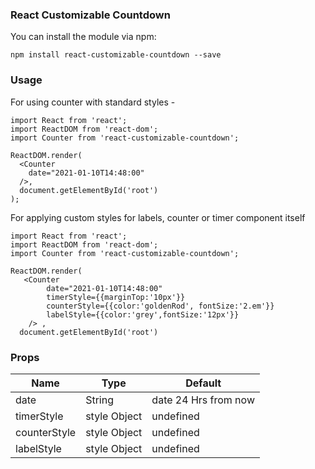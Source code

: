 ### React Customizable Countdown


You can install the module via npm:

 `npm install react-customizable-countdown --save`


### Usage
For using counter with standard styles - 

```
import React from 'react';
import ReactDOM from 'react-dom';
import Counter from 'react-customizable-countdown';
 
ReactDOM.render(
  <Counter 
    date="2021-01-10T14:48:00" 
  />,
  document.getElementById('root')
);
```

For applying custom styles for labels, counter or timer component itself 

```
import React from 'react';
import ReactDOM from 'react-dom';
import Counter from 'react-customizable-countdown';
 
ReactDOM.render(
   <Counter 
        date="2021-01-10T14:48:00" 
        timerStyle={{marginTop:'10px'}} 
        counterStyle={{color:'goldenRod', fontSize:'2.em'}} 
        labelStyle={{color:'grey',fontSize:'12px'}}
    /> ,
  document.getElementById('root')

```

### Props

| Name  | Type | Default |
| ------------- | ------------- | ------------- | 
| date  | String  | date 24 Hrs from now |
| timerStyle | style Object | undefined | 
| counterStyle | style Object | undefined | 
| labelStyle | style Object | undefined | 

